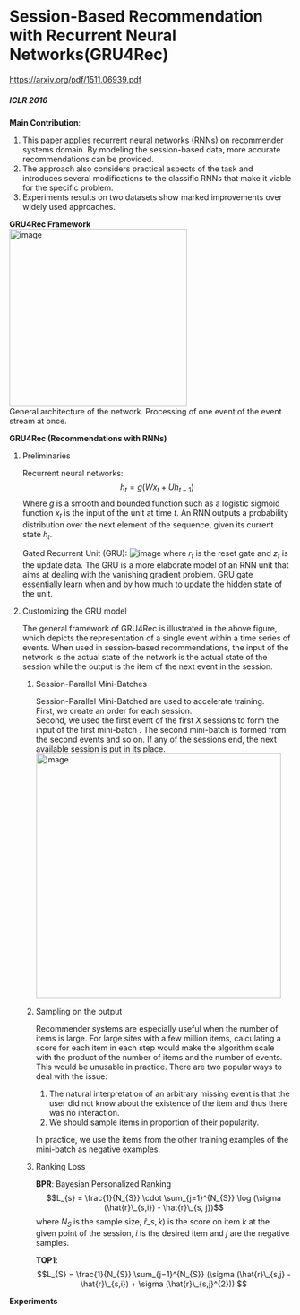# Session-Based Recommendation with Recurrent Neural Networks(GRU4Rec)
https://arxiv.org/pdf/1511.06939.pdf
##### *ICLR 2016*

**Main Contribution**:
1. This paper applies recurrent neural networks (RNNs) on recommender systems domain. By modeling the session-based data, more accurate recommendations can be provided.
2. The approach also considers practical aspects of the task and introduces several modifications to the classific RNNs that make it viable for the specific problem.
3. Experiments results on two datasets show marked improvements over widely used approaches.

**GRU4Rec Framework**  
<img width="317" alt="image" src="https://user-images.githubusercontent.com/49403324/207802990-2afdce54-ac24-4659-98c7-f23d560d028c.png">  
General architecture of the network. Processing of one event of the event stream at once.

**GRU4Rec (Recommendations with RNNs)**

1. Preliminaries

    Recurrent neural networks:
        $$h_{t} = g(W x_{t} + U h_{t-1})$$
        Where $g$ is a smooth and bounded function such as a logistic sigmoid function $x_{t}$ is the input of the unit at time $t$. An RNN outputs a probability                 distribution over the next element of the sequence, given its current state $h_{t}$.
        
    Gated Recurrent Unit (GRU):
    ![image](https://user-images.githubusercontent.com/49403324/207804249-8b55d284-2a37-4361-bfbc-8274adb28071.png)
    where $r_{t}$ is the reset gate and $z_{t}$ is the update data. The GRU is a more elaborate model of an RNN unit that aims at dealing with the vanishing gradient         problem. GRU gate essentially learn when and by how much to update the hidden state of the unit.
    
2. Customizing the GRU model

    The general framework of GRU4Rec is illustrated in the above figure, which depicts the representation of a single event within a time series of events. When           used in session-based recommendations, the input of the network is the actual state of the network is the actual state of the session while the output is the           item of the next event in the session.
    
    1. Session-Parallel Mini-Batches

        Session-Parallel Mini-Batched are used to accelerate training.  
        First, we create an order for each session.  
        Second, we used the first event of the first $X$ sessions to form the input of the first mini-batch . The second mini-batch is formed from the second events           and so on. If any of the sessions end, the next available session is put in its place.  
        <img width="437" alt="image" src="https://user-images.githubusercontent.com/49403324/207808027-2c5ca456-a754-4b8f-bf10-de7cb4b48776.png">
        
    2. Sampling on the output
        
        Recommender systems are especially useful when the number of items is large. For large sites with a few million items, calculating a score for each item in             each step would make the algorithm scale with the product of the number of items and the number of events. This would be unusable in practice. There are two popular ways to deal with the issue:
        1. The natural interpretation of an arbitrary missing event is that the user did not know about the existence of the item and thus there was no interaction.
        2. We should sample items in proportion of their popularity.

        In practice, we use the items from the other training examples of the mini-batch as negative examples.

    3. Ranking Loss

        **BPR**: Bayesian Personalized Ranking
        $$L_{s} = \frac{1}{N_{S}} \cdot \sum_{j=1}^{N_{S}} \log (\sigma (\hat{r}\_{s,i}) - \hat{r}\_{s, j})$$
        where $N_{S}$ is the sample size, $\hat{r}\_{s,k})$ is the score on item $k$ at the given point of the session, $i$ is the desired item and $j$ are the                 negative samples.
        
        **TOP1**:
        $$L_{S} = \frac{1}{N_{S}}  \sum_{j=1}^{N_{S}} (\sigma (\hat{r}\_{s,j} - \hat{r}\_{s,i}) + \sigma (\hat{r}\_{s,j}^{2})) $$
        
**Experiments**
